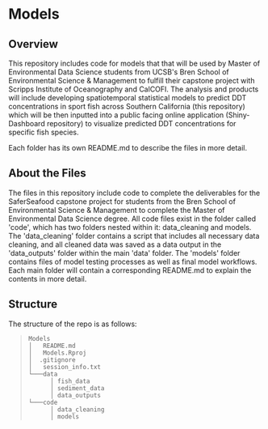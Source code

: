 # Models

## Overview

This repository includes code for models that that will be used by Master of Environmental Data Science students from UCSB's Bren School of Environmental Science & Management to fulfill their capstone project with Scripps Institute of Oceanography and CalCOFI. The analysis and products will include developing spatiotemporal statistical models to predict DDT concentrations in sport fish across Southern California (this repository) which will be then inputted into a public facing online application (Shiny-Dashboard repository) to visualize predicted DDT concentrations for specific fish species.

Each folder has its own README.md to describe the files in more detail.

## About the Files

The files in this repository include code to complete the deliverables for the SaferSeafood capstone project for students from the Bren School of Environmental Science & Management to complete the Master of Environmental Data Science degree. All code files exist in the folder called 'code', which has two folders nested within it: data_cleaning and models. The 'data_cleaning' folder contains a script that includes all necessary data cleaning, and all cleaned data was saved as a data output in the 'data_outputs' folder within the main 'data' folder. The 'models' folder contains files of model testing processes as well as final model workflows. Each main folder will contain a corresponding README.md to explain the contents in more detail.

## Structure 

The structure of the repo is as follows:

> ```
> Models
> │   README.md
> │   Models.Rproj
> │  .gitignore
> │   session_info.txt
> └───data
>       │ fish_data
>       │ sediment_data
>       │ data_outputs
> └───code
>       │ data_cleaning
>       │ models
